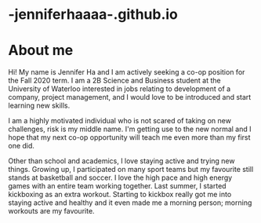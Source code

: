 # -jenniferhaaaa-.github.io
<!DOCtype html>

<html>

<body> 

<h1> About me </h1>

<p> Hi! My name is Jennifer Ha and I am actively seeking a co-op position for the Fall 2020 term. I am a 2B Science and Business
student at the University of Waterloo interested in jobs relating to development of a company, project management, and I would
love to be introduced and start learning new skills. </p>
<p> I am a highly motivated individual who is not scared of taking on new challenges, risk is my middle name. I'm getting use
to the new normal and I hope that my next co-op opportunity will teach me even more than my first one did.</p>

<p> Other than school and academics, I love staying active and trying new things. Growing up, I participated on many sport teams
but my favourite still stands at basketball and soccer. I love the high pace and high energy games with an entire team working
together. Last summer, I started kickboxing as an extra workout. Starting to kickbox really got me into staying active 
and healthy and it even made me a morning person; morning workouts are my favourite. </p>
</body>

</html>
